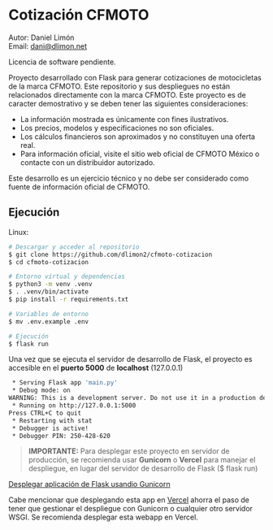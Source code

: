 # Cotización CFMOTO

Autor: Daniel Limón<br>
Email: dani@dlimon.net

Licencia de software pendiente.

Proyecto desarrollado con Flask para generar cotizaciones de motocicletas de la marca CFMOTO. Este repositorio y
sus despliegues no están relacionados directamente con la marca CFMOTO. Este proyecto es de caracter
demostrativo y se deben tener las siguientes consideraciones:

* La información mostrada es únicamente con fines ilustrativos.
* Los precios, modelos y especificaciones no son oficiales.
* Los cálculos financieros son aproximados y no constituyen una oferta real.
* Para información oficial, visite el sitio web oficial de <a hre="https://cfmotomx.com" target="_blank">CFMOTO México</a> o contacte con un distribuidor autorizado.

Este desarrollo es un ejercicio técnico y no debe ser considerado como fuente de información oficial de CFMOTO.

## Ejecución

Linux:
```bash
# Descargar y acceder al repositorio
$ git clone https://github.com/dlimon2/cfmoto-cotizacion
$ cd cfmoto-cotizacion

# Entorno virtual y dependencias
$ python3 -m venv .venv
$ . .venv/bin/activate
$ pip install -r requirements.txt

# Variables de entorno
$ mv .env.example .env

# Ejecución
$ flask run
```
Una vez que se ejecuta el servidor de desarrollo de Flask, el proyecto es accesible en el **puerto 5000** de **localhost** (127.0.0.1)
```bash
 * Serving Flask app 'main.py'
 * Debug mode: on
WARNING: This is a development server. Do not use it in a production deployment. Use a production WSGI server instead.
 * Running on http://127.0.0.1:5000
Press CTRL+C to quit
 * Restarting with stat
 * Debugger is active!
 * Debugger PIN: 250-428-620

```
> **IMPORTANTE:** Para desplegar este proyecto en servidor de producción, se recomienda usar **Gunicorn** o **Vercel** para manejar el despliegue, en lugar del servidor de desarrollo de Flask ($ flask run)

<a href="https://developers.redhat.com/articles/2023/08/17/how-deploy-flask-application-python-gunicorn" target="_blank">Desplegar aplicación de Flask usandio Gunicorn</a>

Cabe mencionar que desplegando esta app en <a href="https://vercel.com" target="_blank">Vercel</a> ahorra el paso de tener que gestionar el despliegue con Gunicorn o cualquier otro servidor WSGI. Se recomienda desplegar esta webapp en Vercel.
